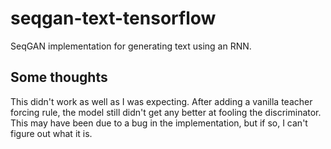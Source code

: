 # seqgan-text-tensorflow

SeqGAN implementation for generating text using an RNN.

## Some thoughts

This didn't work as well as I was expecting. After adding a vanilla teacher forcing rule, the model still didn't get any better at fooling the discriminator. This may have been due to a bug in the implementation, but if so, I can't figure out what it is.
